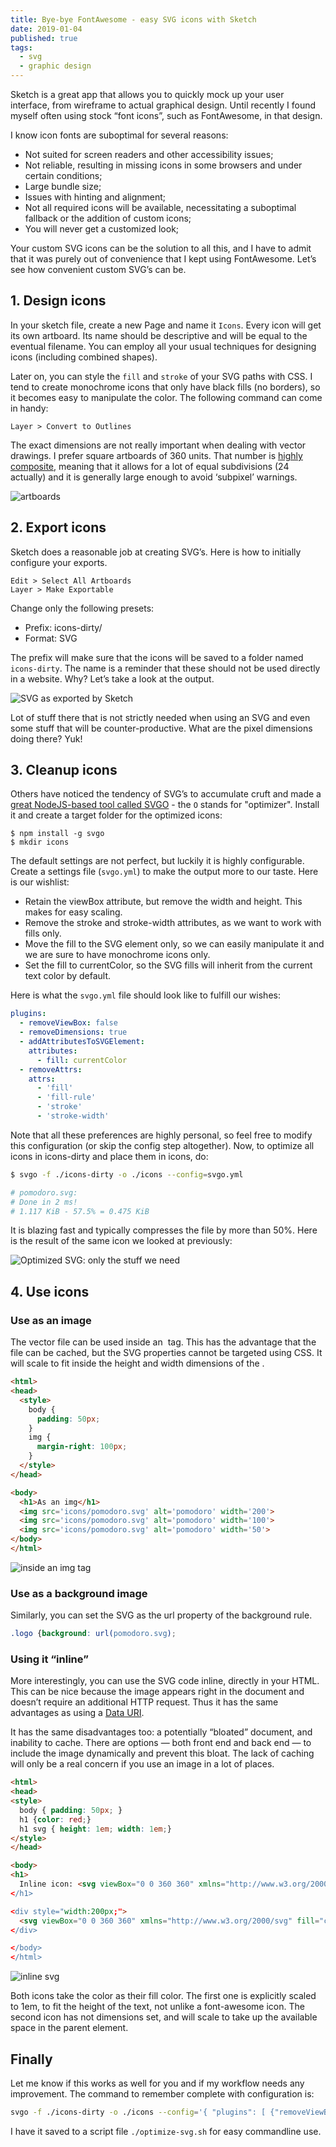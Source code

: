 ```yaml
---
title: Bye-bye FontAwesome - easy SVG icons with Sketch
date: 2019-01-04
published: true
tags:
  - svg
  - graphic design
---
```

Sketch is a great app that allows you to quickly mock up your user interface, from wireframe to actual graphical design. Until recently I found myself often using stock “font icons”, such as FontAwesome, in that design.

I know icon fonts are suboptimal for several reasons:

* Not suited for screen readers and other accessibility issues;
* Not reliable, resulting in missing icons in some browsers and under certain conditions;
* Large bundle size;
* Issues with hinting and alignment;
* Not all required icons will be available, necessitating a suboptimal fallback or the addition of custom icons;
* You will never get a customized look;

Your custom SVG icons can be the solution to all this, and I have to admit that it was purely out of convenience that I kept using FontAwesome. Let’s see how convenient custom SVG’s can be.

## 1. Design icons

In your sketch file, create a new Page and name it `Icons`. Every icon will get its own artboard. Its name should be descriptive and will be equal to the eventual filename. You can employ all your usual techniques for designing icons (including combined shapes).

Later on, you can style the `fill` and `stroke` of your SVG paths with CSS. I tend to create monochrome icons that only have black fills (no borders), so it becomes easy to manipulate the color. The following command can come in handy:

```
Layer > Convert to Outlines
```

The exact dimensions are not really important when dealing with vector drawings. I prefer square artboards of 360 units. That number is [highly composite](https://en.wikipedia.org/wiki/Highly_composite_number), meaning that it allows for a lot of equal subdivisions (24 actually) and it is generally large enough to avoid ‘subpixel’ warnings.

![artboards](img01.png)

## 2. Export icons

Sketch does a reasonable job at creating SVG’s. Here is how to initially configure your exports.

```
Edit > Select All Artboards
Layer > Make Exportable
```

Change only the following presets:

* Prefix: icons-dirty/
* Format: SVG

The prefix will make sure that the icons will be saved to a folder named `icons-dirty`. The name is a reminder that these should not be used directly in a website. Why? Let’s take a look at the output.

![SVG as exported by Sketch](img02.png)

Lot of stuff there that is not strictly needed when using an SVG and even some stuff that will be counter-productive. What are the pixel dimensions doing there? Yuk!

## 3. Cleanup icons

Others have noticed the tendency of SVG’s to accumulate cruft and made a [great NodeJS-based tool called SVGO](https://github.com/svg/svgo) - the `O` stands for "optimizer". Install it and create a target folder for the optimized icons:

```
$ npm install -g svgo
$ mkdir icons
```

The default settings are not perfect, but luckily it is highly configurable. Create a settings file (`svgo.yml`) to make the output more to our taste. Here is our wishlist:

* Retain the viewBox attribute, but remove the width and height. This makes for easy scaling.
* Remove the stroke and stroke-width attributes, as we want to work with fills only.
* Move the fill to the SVG element only, so we can easily manipulate it and we are sure to have monochrome icons only.
* Set the fill to currentColor, so the SVG fills will inherit from the current text color by default.

Here is what the `svgo.yml` file should look like to fulfill our wishes:

```yaml
plugins:
  - removeViewBox: false
  - removeDimensions: true
  - addAttributesToSVGElement:
    attributes:
      - fill: currentColor
  - removeAttrs:
    attrs:
      - 'fill'
      - 'fill-rule'
      - 'stroke'
      - 'stroke-width'
```

Note that all these preferences are highly personal, so feel free to modify this configuration (or skip the config step altogether). Now, to optimize all icons in icons-dirty and place them in icons, do:

```bash
$ svgo -f ./icons-dirty -o ./icons --config=svgo.yml

# pomodoro.svg:
# Done in 2 ms!
# 1.117 KiB - 57.5% = 0.475 KiB
```

It is blazing fast and typically compresses the file by more than 50%. Here is the result of the same icon we looked at previously:

![Optimized SVG: only the stuff we need](img03.png)

## 4. Use icons

### Use as an image

The vector file can be used inside an <img> tag. This has the advantage that the file can be cached, but the SVG properties cannot be targeted using CSS. It will scale to fit inside the height and width dimensions of the <img>.

```html
<html>
<head>
  <style>
    body {
      padding: 50px;
    }
    img {
      margin-right: 100px;
    }
  </style>
</head>

<body>
  <h1>As an img</h1>
  <img src='icons/pomodoro.svg' alt='pomodoro' width='200'>
  <img src='icons/pomodoro.svg' alt='pomodoro' width='100'>
  <img src='icons/pomodoro.svg' alt='pomodoro' width='50'>
</body>
</html>
```

![inside an img tag](img04.png)

### Use as a background image

Similarly, you can set the SVG as the url property of the background rule.

```css
.logo {background: url(pomodoro.svg);
```

### Using it “inline”

More interestingly, you can use the SVG code inline, directly in your HTML. This can be nice because the image appears right in the document and doesn’t require an additional HTTP request. Thus it has the same advantages as using a [Data URI](http://css-tricks.com/data-uris/).

It has the same disadvantages too: a potentially “bloated” document, and inability to cache. There are options — both front end and back end — to include the image dynamically and prevent this bloat. The lack of caching will only be a real concern if you use an image in a lot of places.

```html
<html>
<head>
<style>
  body { padding: 50px; }
  h1 {color: red;}
  h1 svg { height: 1em; width: 1em;}
</style>
</head>

<body>
<h1>
  Inline icon: <svg viewBox="0 0 360 360" xmlns="http://www.w3.org/2000/svg" fill="currentColor"><path d="M99.768 .../></svg>
</h1>

<div style="width:200px;">
  <svg viewBox="0 0 360 360" xmlns="http://www.w3.org/2000/svg" fill="currentColor"><path d="M99.768 .../></svg>
</div>

</body>
</html>
```

![inline svg](img05.png)

Both icons take the color as their fill color. The first one is explicitly scaled to 1em, to fit the height of the text, not unlike a font-awesome icon. The second icon has not dimensions set, and will scale to take up the available space in the parent element.

## Finally

Let me know if this works as well for you and if my workflow needs any improvement. The command to remember complete with configuration is:

```bash
svgo -f ./icons-dirty -o ./icons --config='{ "plugins": [ {"removeViewBox":false}, {"removeDimensions":true}, {"addAttributesToSVGElement":{"attributes":{"fill":"currentColor"}}}, {"removeAttrs":{"attrs":["fill","fill-rule"]}}]}'
```

I have it saved to a script file `./optimize-svg.sh` for easy commandline use.
